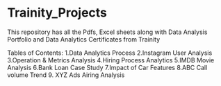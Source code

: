 # Trainity_Projects
This repository has all the Pdfs, Excel sheets along with Data Analysis Portfolio and Data Analytics Certificates from Trainity


Tables of Contents:
1.Data Analytics Process
2.Instagram User Analysis
3.Operation & Metrics Analysis
4.Hiring Process Analytics
5.IMDB Movie Analysis
6.Bank Loan Case Study
7.Impact of Car Features
8.ABC Call volume Trend 
9. XYZ Ads Airing Analysis
